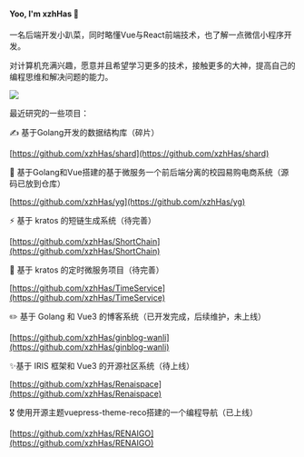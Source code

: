 #### Yoo, I'm xzhHas 👋

 一名后端开发小趴菜，同时略懂Vue与React前端技术，也了解一点微信小程序开发。
 
 对计算机充满兴趣，愿意并且希望学习更多的技术，接触更多的大神，提高自己的编程思维和解决问题的能力。

<div align="left"> <img src="https://github-readme-stats.vercel.app/api?username=xzhHas&show_icons=true&theme=tokyonight" /> </div>

最近研究的一些项目：

✍️ 基于Golang开发的数据结构库（碎片）

[https://github.com/xzhHas/shard](https://github.com/xzhHas/shard)

🍻 基于Golang和Vue搭建的基于微服务一个前后端分离的校园易购电商系统（源码已放到仓库）

[https://github.com/xzhHas/yg](https://github.com/xzhHas/yg)

⚡ 基于 kratos 的短链生成系统（待完善）

[https://github.com/xzhHas/ShortChain](https://github.com/xzhHas/ShortChain)

🌱 基于 kratos 的定时微服务项目（待完善）

[https://github.com/xzhHas/TimeService](https://github.com/xzhHas/TimeService)

✏️ 基于 Golang 和 Vue3 的博客系统（已开发完成，后续维护，未上线）

[https://github.com/xzhHas/ginblog-wanli](https://github.com/xzhHas/ginblog-wanli)

✨基于 IRIS 框架和 Vue3 的开源社区系统（待上线）

[https://github.com/xzhHas/Renaispace](https://github.com/xzhHas/Renaispace)

🎖 使用开源主题vuepress-theme-reco搭建的一个编程导航（已上线）

[https://github.com/xzhHas/RENAIGO](https://github.com/xzhHas/RENAIGO)
